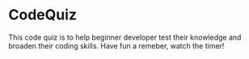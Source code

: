 # CodeQuiz

This code quiz is to help beginner developer test their knowledge and broaden their coding skills. Have fun a remeber, watch the timer!
